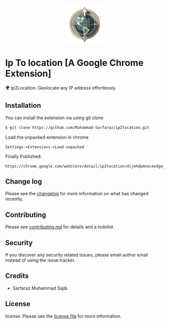 <p align="center">
    <img height="128px" width="128px" src="https://raw.githubusercontent.com/Muhammad-Sarfaraz/ip2location/main/icons/128x128.png">
</p>

# Ip To location [A Google Chrome Extension]
🌍 Ip2Location: Geolocate any IP address effortlessly.



## Installation

You can install the extension via using git clone

```sh
$ git clone https://github.com/Muhammad-Sarfaraz/ip2location.git
```

Load the unpacked extension in chrome
```
Settings->Extensions->Load unpacked
```
Finally Published:
```
https://chrome.google.com/webstore/detail/ip2location/dijmhdpmneceedgojcfmhaedhficbeek
```


## Change log

Please see the [changelog](CHANGELOG.md) for more information on what has changed recently.

## Contributing

Please see [contributing.md](CONTRIBUTING.md) for details and a todolist.

## Security

If you discover any security related issues, please email author email instead of using the issue tracker.

## Credits

- Sarfaraz Muhammad Sajib

## License

license. Please see the [license file](LICENCE.md) for more information.
